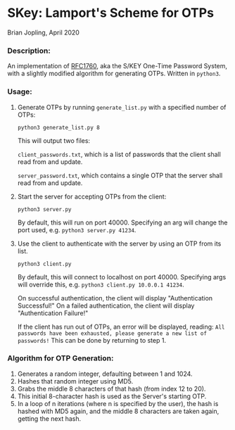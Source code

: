 # SKey: Lamport's Scheme for OTPs

Brian Jopling, April 2020

### Description:

An implementation of [RFC1760](https://tools.ietf.org/html/rfc1760), aka the S/KEY One-Time Password System, with a
slightly modified algorithm for generating OTPs. Written in `python3`.


### Usage:

1. Generate OTPs by running `generate_list.py` with a specified number of OTPs:

    `python3 generate_list.py 8`

    This will output two files:

    `client_passwords.txt`, which is a list of passwords that the client shall
    read from and update.

    `server_password.txt`, which contains a single OTP that the server shall
    read from and update.


2. Start the server for accepting OTPs from the client:

    `python3 server.py`

    By default, this will run on port 40000. Specifying an arg will change
    the port used, e.g. `python3 server.py 41234`.


3. Use the client to authenticate with the server by using an OTP from its list.

    `python3 client.py`

    By default, this will connect to localhost on port 40000. Specifying args
    will override this, e.g. `python3 client.py 10.0.0.1 41234`.

    On successful authentication, the client will display "Authentication
    Successful!"
    On a failed authentication, the client will display "Authentication
    Failure!"

    If the client has run out of OTPs, an error will be displayed, reading:
    `All passwords have been exhausted, please generate a new list of passwords!`
    This can be done by returning to step 1.


### Algorithm for OTP Generation:

1. Generates a random integer, defaulting between 1 and 1024.
2. Hashes that random integer using MD5.
3. Grabs the middle 8 characters of that hash (from index 12 to 20).
4. This initial 8-character hash is used as the Server's starting OTP.
5. In a loop of n iterations (where n is specified by the user), the hash
   is hashed with MD5 again, and the middle 8 characters are taken again,
   getting the next hash.

